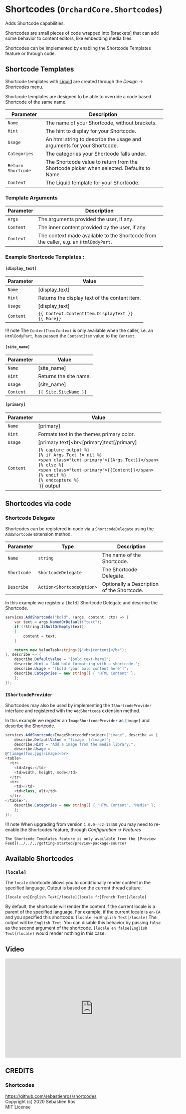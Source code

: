 # Shortcodes (`OrchardCore.Shortcodes`)

Adds Shortcode capabilities. 

Shortcodes are small pieces of code wrapped into \[brackets\] that can add some behavior to content editors, like embedding media files.

Shortcodes can be implemented by enabling the Shortcode Templates feature or through code.

## Shortcode Templates

Shortcode templates with [Liquid](../Liquid/) are created through the _Design -> Shortcodes_ menu.

Shortcode templates are designed to be able to override a code based Shortcode of the same name.

| Parameter | Description |
| --------- | ----------- |
| `Name` | The name of your Shortcode, without brackets. |
| `Hint` | The hint to display for your Shortcode.
| `Usage` | An html string to describe the usage and arguments for your Shortcode. |
| `Categories` | The categories your Shortcode falls under. |
| `Return Shortcode` | The Shortcode value to return from the Shortcode picker when selected. Defaults to Name. |
| `Content` | The Liquid template for your Shortcode. |

### Template Arguments

| Parameter | Description |
| --------- | ----------- |
| `Args` | The arguments provided the user, if any. |
| `Content` | The inner content provided by the user, if any.
| `Context` | The context made available to the Shortcode from the caller, e.g. an `HtmlBodyPart`. |

### Example Shortcode Templates :

#### `[display_text]`

| Parameter | Value |
| --------- | ----------- |
| `Name` | [display_text] |
| `Hint` | Returns the display text of the content item. |
| `Usage` | [display_text] |
| `Content` | `{{ Context.ContentItem.DisplayText }}`<br>`{{ More}}` |

!!! note
    The `ContentItem` `Context` is only available when the caller, i.e. an `HtmlBodyPart`, has passed the `ContentItem` value to the `Context`. 

#### `[site_name]`

| Parameter | Value |
| --------- | ----------- |
| `Name` | [site_name] |
| `Hint` | Returns the site name. |
| `Usage` | [site_name] |
| `Content` | `{{ Site.SiteName }}` |

####  `[primary]`

| Parameter | Value |
| --------- | ----------- |
| `Name` | [primary] |
| `Hint` | Formats text in the themes primary color. |
| `Usage` | [primary text]&lt;br&lt;[primary]text[/primary] |
| `Content` | `{% capture output %}`<br>`{% if Args.Text != nil %}`<br>`<span class="text-primary">{{Args.Text}}</span>`<br>`{% else %}`<br>`<span class="text-primary">{{Content}}</span>`<br>`{% endif %}`<br>`{% endcapture %}`<br>`{{ output | sanitize | raw }}` |

## Shortcodes via code

### Shortcode Delegate

Shortcodes can be registered in code via a `ShortcodeDelegate` using the `AddShortcode` extension method.

| Parameter | Type | Description |
| --------- | ---- |------------ |
| `Name` | `string` | The name of the Shortcode. |
| `Shortcode` | `ShortcodeDelegate` | The Shortcode Delegate. |
| `Describe` | `Action<ShortcodeOption>` | Optionally a Description of the Shortcode. |

In this example we register a `[bold]` Shortcode Delegate and describe the Shortcode.

``` csharp
services.AddShortcode("bold", (args, content, ctx) => {
    var text = args.NamedOrDefault("text");
    if (!String.IsNullOrEmpty(text))
    {
        content = text;
    }

    return new ValueTask<string>($"<b>{content}</b>");
}, describe => {
    describe.DefaultValue = "[bold text-here]";
    describe.Hint = "Add bold formatting with a shortcode.";
    describe.Usage = "[bold 'your bold content here']";
    describe.Categories = new string[] { "HTML Content" };
    };
});
```

### `IShortcodeProvider`

Shortcodes may also be used by implementing the `IShortcodeProvider` interface and registered with the `AddShortcode` extension method.

In this example we register an `ImageShortcodeProvider` as `[image]` and describe the Shortcode.

``` csharp
services.AddShortcode<ImageShortcodeProvider>("image", describe => {
    describe.DefaultValue = "[image] [/image]";
    describe.Hint = "Add a image from the media library.";
    describe.Usage = 
@"[image]foo.jpg[/image]<br>
<table>
  <tr>
    <td>Args:</td>
    <td>width, height, mode</td>
  </tr>
  <tr>
    <td></td>
    <td>class, alt</td>
  </tr>
</table>"; 
    describe.Categories = new string[] { "HTML Content", "Media" };
    };
});
```

!!! note
    When upgrading from version `1.0.0-rc2-13450` you may need to re-enable the Shortcodes feature, through _Configuration -> Features_

    The Shortcode Templates feature is only available from the [Preview Feed](../../../getting-started/preview-package-source)

## Available Shortcodes

### `[locale]`

The `locale` shortcode allows you to conditionally render content in the specified language. Output is based on the current thread culture.
```
[locale en]English Text[/locale][locale fr]French Text[/locale]
```
By default, the shortcode will render the content if the current locale is a parent of the specified language. 
For example, if the current locale is `en-CA` and you specified this shortcode: `[locale en]English Text[/locale]` The output will be `English Text`.
You can disable this behavior by passing `false` as the second argument of the shortcode. `[locale en false]English Text[/locale]` would render nothing in this case.


## Video

<iframe width="560" height="315" src="https://www.youtube.com/embed/ofPKGsW5Ftg" frameborder="0" allow="accelerometer; autoplay; encrypted-media; gyroscope; picture-in-picture" allowfullscreen></iframe>

## CREDITS

### Shortcodes

<https://github.com/sebastienros/shortcodes>  
Copyright (c) 2020 Sébastien Ros  
MIT License
